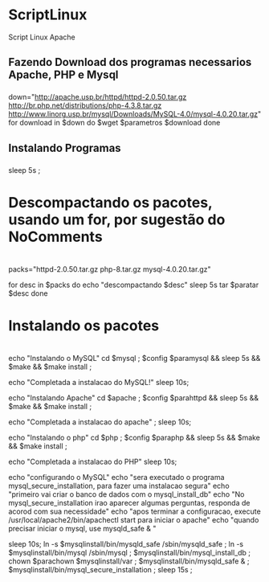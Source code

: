 # ScriptLinux
Script Linux Apache 


###
## Fazendo Download dos programas necessarios Apache, PHP e Mysql
###

down="http://apache.usp.br/httpd/httpd-2.0.50.tar.gz http://br.php.net/distributions/php-4.3.8.tar.gz http://www.linorg.usp.br/mysql/Downloads/MySQL-4.0/mysql-4.0.20.tar.gz"
for download in $down
do
  $wget $parametros $download
done

## Instalando Programas
###
sleep 5s ; 

#
# Descompactando os pacotes, usando um for, por sugestão do NoComments
#

packs="httpd-2.0.50.tar.gz php-8.tar.gz mysql-4.0.20.tar.gz"

for desc in $packs
do
  echo "descompactando $desc" 
  sleep 5s
  tar $paratar $desc
done

#
# Instalando os pacotes
#

echo "Instalando o MySQL"
cd $mysql ;
$config $paramysql && sleep 5s && $make && $make install ;

echo "Completada a instalacao do MySQL!"
sleep 10s; 

echo "Instalando Apache"
cd $apache ;
$config $parahttpd && sleep 5s && $make && $make install ; 

echo "Completada a instalacao do apache" ;
sleep 10s;

echo "Instalando o php"
cd $php ;
$config $paraphp && sleep 5s && $make && $make install ;

echo "Completada a instalacao do PHP"
sleep 10s; 

echo "configurando o MySQL"
echo "sera executado o programa mysql_secure_installation, para fazer uma instalacao segura"
echo "primeiro vai criar o banco de dados com o mysql_install_db"
echo "No mysql_secure_installation irao aparecer algumas perguntas, responda de acorod com sua necessidade"
echo "apos terminar a configuracao, execute /usr/local/apache2/bin/apachectl start para iniciar o apache"
echo "quando precisar iniciar o mysql, use mysqld_safe & "

sleep 10s;
ln -s $mysqlinstall/bin/mysqld_safe /sbin/mysqld_safe ;
ln -s $mysqlinstall/bin/mysql /sbin/mysql ;
$mysqlinstall/bin/mysql_install_db ;
chown $parachown $mysqlinstall/var ;
$mysqlinstall/bin/mysqld_safe & ;
$mysqlinstall/bin/mysql_secure_installation ; sleep 15s ;

